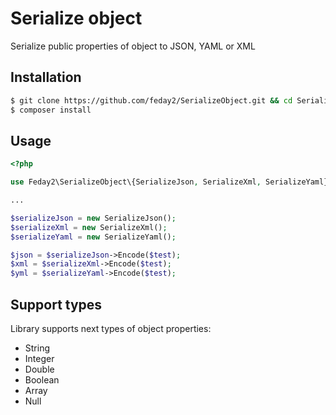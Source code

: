 # Serialize object
Serialize public properties of object to JSON, YAML or XML

## Installation ##
```bash
$ git clone https://github.com/feday2/SerializeObject.git && cd SerializeObject
$ composer install
```

## Usage ##
```php
<?php

use Feday2\SerializeObject\{SerializeJson, SerializeXml, SerializeYaml};

...

$serializeJson = new SerializeJson();
$serializeXml = new SerializeXml();
$serializeYaml = new SerializeYaml();

$json = $serializeJson->Encode($test);
$xml = $serializeXml->Encode($test);
$yml = $serializeYaml->Encode($test);
```
## Support types ##
Library supports next types of object properties:

* String
* Integer
* Double
* Boolean
* Array
* Null
